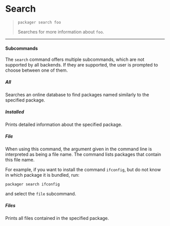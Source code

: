 # Search

> ```shell
> packager search foo
> ```
> Searches for more information about `foo`.

***

#### Subcommands

The `search` command offers multiple subcommands, which are not supported by all backends. If they are supported, the user is prompted to choose between one of them.

##### All

Searches an online database to find packages named similarly to the specified package.

##### Installed

Prints detailed information about the specified package.

##### File

When using this command, the argument given in the command line is interpreted as being a file name.
The command lists packages that contain this file name.

For example, if you want to install the command `ifconfig`, but do not know in which package it is bundled, run:
```shell
packager search ifconfig
```
and select the `file` subcommand.

##### Files

Prints all files contained in the specified package.
